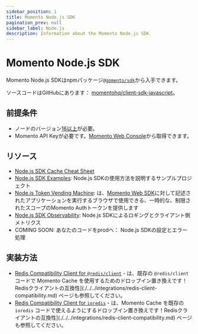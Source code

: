 ```yaml
---
sidebar_position: 1
title: Momento Node.js SDK
pagination_prev: null
sidebar_label: Node.js
description: Information about the Momento Node.js SDK
---
```


# Momento Node.js SDK

Momento Node.js SDKはnpmパッケージ[`@gomento/sdk`](https://www.npmjs.com/package/@gomento/sdk)から入手できます。

ソースコードはGitHubにあります： [momentohq/client-sdk-javascript](https://github.com/momentohq/client-sdk-javascript)。

## 前提条件

- ノードのバージョン[16以上](https://nodejs.org/en/download/)が必要。
- Momento API Keyが必要です。[Momento Web Console](https://console.gomomento.com/)から取得できます。

## リソース

- [Node.js SDK Cache Cheat Sheet](./cheat-sheet.mdx)
- [Node.js SDK Examples](https://github.com/momentohq/client-sdk-javascript/blob/main/examples/nodejs/README.md): Node.js SDKの使用方法を説明するサンプルプロジェクト
- [Node.js Token Vending Machine](https://github.com/momentohq/client-sdk-javascript/tree/main/examples/nodejs/token-vending-machine): は、[Momento Web SDK](https://github.com/momentohq/client-sdk-javascript/tree/main/packages/client-sdk-web)に対して記述されたアプリケーションを実行するブラウザで使用できる、一時的な、制限されたスコープのMomento Authトークンを提供します
- [Node.js SDK Observability](./observability.mdx): Node.js SDKによるロギングとクライアント側メトリクス
- COMING SOON: あなたのコードをprodへ： Node.js SDKの設定とエラー処理

## 実装方法

- [Redis Compatibility Client for `@redis/client`](https://github.com/momentohq/momento-node-redis-client) - は、既存の `@redis/client` コードで Momento Cache を使用するためのドロップイン置き換えです！Redisクライアントの互換性](./../../integrations/redis-client-compatibility.md) ページも参照してください。
- [Redis Compatibility Client for `ioredis`](https://github.com/momentohq/momento-node-ioredis-client) - は、Momento Cache を既存の `ioredis` コードで使えるようにするドロップイン置き換えです！Redisクライアントの互換性](./../../integrations/redis-client-compatibility.md) ページも参照してください。
